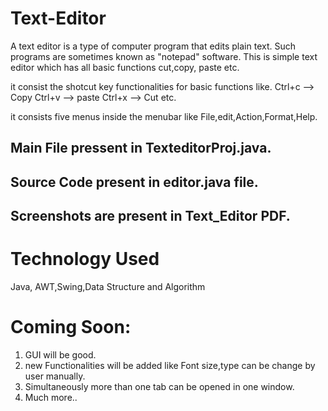 # Text-Editor
A text editor is a type of computer program that edits plain text. Such programs are sometimes known as "notepad" software.
This is simple text editor which has all basic functions cut,copy, paste etc.

it consist the shotcut key functionalities for basic functions like.
Ctrl+c --> Copy
Ctrl+v --> paste
Ctrl+x --> Cut etc.

it consists five menus inside the menubar like File,edit,Action,Format,Help.

## Main File pressent in TexteditorProj.java.
## Source Code present in editor.java file.
## Screenshots are present in Text_Editor PDF.

# Technology Used
Java, AWT,Swing,Data Structure and Algorithm

# Coming Soon:
1. GUI will be good.
2. new Functionalities will be added like Font size,type can be change by user manually.
3. Simultaneously more than one tab can be opened in one window.
4. Much more..
